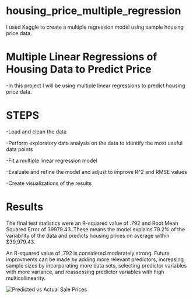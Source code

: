 # housing_price_multiple_regression
I used Kaggle to create a multiple regression model using sample housing price data.

# Multiple Linear Regressions of Housing Data to Predict Price

-In this project I will be using multiple linear regressions to predict housing price data.

# STEPS

-Load and clean the data

-Perform exploratory data analysis on the data to identify the most useful data points

-Fit a multiple linear regression model

-Evaluate and refine the model and adjust to improve R^2 and RMSE values

-Create visualizations of the results

# Results
The final test statistics were an R-squared value of .792 and Root Mean Squared Error of 39979.43. These means the model explains 79.2% of the variability of the data and predicts housing prices on average within $39,979.43.

An R-squared value of .792 is considered moderately strong. Future improvments can be made by adding more relevant predictors, increasing sample sizes by incorporating more data sets, selecting predictor variables with more variance, and reassessing predictor variables with high multicollinearity.

![Predicted vs Actual Sale Prices](pred_vs_actual.png)

